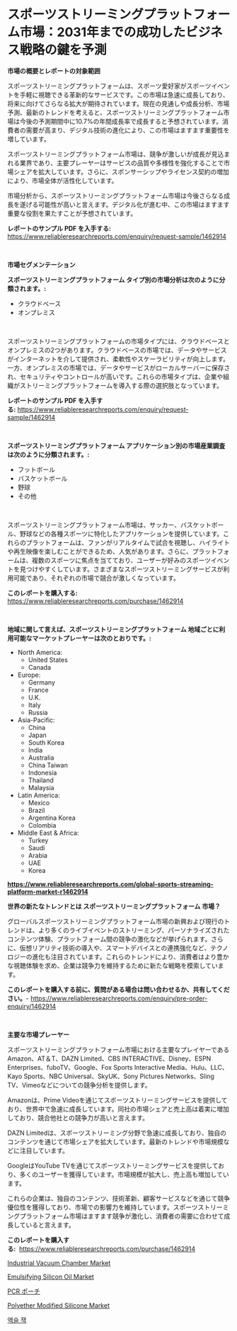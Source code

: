 <p><h1>スポーツストリーミングプラットフォーム市場：2031年までの成功したビジネス戦略の鍵を予測</h1></p><p><strong>市場の概要とレポートの対象範囲</strong></p>
<p><p>スポーツストリーミングプラットフォームは、スポーツ愛好家がスポーツイベントを手軽に視聴できる革新的なサービスです。この市場は急速に成長しており、将来に向けてさらなる拡大が期待されています。現在の見通しや成長分析、市場予測、最新のトレンドを考えると、スポーツストリーミングプラットフォーム市場は今後の予測期間中に10.7%の年間成長率で成長すると予想されています。消費者の需要が高まり、デジタル技術の進化により、この市場はますます重要性を増しています。</p><p>スポーツストリーミングプラットフォーム市場は、競争が激しいが成長が見込まれる業界であり、主要プレーヤーはサービスの品質や多様性を強化することで市場シェアを拡大しています。さらに、スポンサーシップやライセンス契約の増加により、市場全体が活性化しています。</p><p>市場分析から、スポーツストリーミングプラットフォーム市場は今後さらなる成長を遂げる可能性が高いと言えます。デジタル化が進む中、この市場はますます重要な役割を果たすことが予想されています。</p></p>
<p><strong>レポートのサンプル PDF を入手する:</strong> <a href="https://www.reliableresearchreports.com/enquiry/request-sample/1462914">https://www.reliableresearchreports.com/enquiry/request-sample/1462914</a></p>
<p>&nbsp;</p>
<p><strong>市場セグメンテーション</strong></p>
<p><strong>スポーツストリーミングプラットフォーム タイプ別の市場分析は次のように分類されます。:</strong></p>
<p><ul><li>クラウドベース</li><li>オンプレミス</li></ul></p>
<p>&nbsp;</p>
<p><p>スポーツストリーミングプラットフォームの市場タイプには、クラウドベースとオンプレミスの2つがあります。クラウドベースの市場では、データやサービスがインターネットを介して提供され、柔軟性やスケーラビリティが向上します。一方、オンプレミスの市場では、データやサービスがローカルサーバーに保存され、セキュリティやコントロールが高いです。これらの市場タイプは、企業や組織がストリーミングプラットフォームを導入する際の選択肢となっています。</p></p>
<p><strong>レポートのサンプル PDF を入手する:</strong>&nbsp;<a href="https://www.reliableresearchreports.com/enquiry/request-sample/1462914">https://www.reliableresearchreports.com/enquiry/request-sample/1462914</a></p>
<p>&nbsp;</p>
<p><strong> スポーツストリーミングプラットフォーム アプリケーション別の市場産業調査は次のように分類されます。:</strong></p>
<p><ul><li>フットボール</li><li>バスケットボール</li><li>野球</li><li>その他</li></ul></p>
<p>&nbsp;</p>
<p><p>スポーツストリーミングプラットフォーム市場は、サッカー、バスケットボール、野球などの各種スポーツに特化したアプリケーションを提供しています。これらのプラットフォームは、ファンがリアルタイムで試合を視聴し、ハイライトや再生映像を楽しむことができるため、人気があります。さらに、プラットフォームは、複数のスポーツに焦点を当てており、ユーザーが好みのスポーツイベントを見つけやすくしています。さまざまなスポーツストリーミングサービスが利用可能であり、それぞれの市場で競合が激しくなっています。</p></p>
<p><strong>このレポートを購入する:</strong>&nbsp; <a href="https://www.reliableresearchreports.com/purchase/1462914">https://www.reliableresearchreports.com/purchase/1462914</a></p>
<p>&nbsp;</p>
<p><strong>地域に関して言えば、スポーツストリーミングプラットフォーム 地域ごとに利用可能なマーケットプレーヤーは次のとおりです。:</strong></p>
<p><ul>
    <li>
        North America:
        <ul>
            <li>United States</li>
            <li>Canada</li>
        </ul>
    </li>
    <li>
        Europe:
        <ul>
            <li>Germany</li>
            <li>France</li>
            <li>U.K.</li>
            <li>Italy</li>
            <li>Russia</li>
        </ul>
    </li>
    <li>
        Asia-Pacific:
        <ul>
            <li>China</li>
            <li>Japan</li>
            <li>South Korea</li>
            <li>India</li>
            <li>Australia</li>
            <li>China Taiwan</li>
            <li>Indonesia</li>
            <li>Thailand</li>
            <li>Malaysia</li>
        </ul>
    </li>
    <li>
        Latin America:
        <ul>
            <li>Mexico</li>
            <li>Brazil</li>
            <li>Argentina Korea</li>
            <li>Colombia</li>
        </ul>
    </li>
    <li>
        Middle East & Africa:
        <ul>
            <li>Turkey</li>
            <li>Saudi</li>
            <li>Arabia</li>
            <li>UAE</li>
            <li>Korea</li>
        </ul>
    </li>
    </ul></p>
<p><strong><a href="https://www.reliableresearchreports.com/global-sports-streaming-platform-market-r1462914">https://www.reliableresearchreports.com/global-sports-streaming-platform-market-r1462914</a></strong>&nbsp;</p>
<p><strong>世界の新たなトレンドとは スポーツストリーミングプラットフォーム 市場？</strong></p>
<p><p>グローバルスポーツストリーミングプラットフォーム市場の新興および現行のトレンドは、より多くのライブイベントのストリーミング、パーソナライズされたコンテンツ体験、プラットフォーム間の競争の激化などが挙げられます。さらに、仮想リアリティ技術の導入や、スマートデバイスとの連携強化など、テクノロジーの進化も注目されています。これらのトレンドにより、消費者はより豊かな視聴体験を求め、企業は競争力を維持するために新たな戦略を模索しています。</p></p>
<p><strong>このレポートを購入する前に、質問がある場合は問い合わせるか、共有してください。</strong>- <a href="https://www.reliableresearchreports.com/enquiry/pre-order-enquiry/1462914">https://www.reliableresearchreports.com/enquiry/pre-order-enquiry/1462914</a></p>
<p>&nbsp;</p>
<p><strong>主要な市場プレーヤー</strong></p>
<p><p>スポーツストリーミングプラットフォーム市場における主要なプレイヤーであるAmazon、AT＆T、DAZN Limited、CBS INTERACTIVE、Disney、ESPN Enterprises、fuboTV、Google、Fox Sports Interactive Media、Hulu、LLC、Kayo Sports、NBC Universal、SkyUK、Sony Pictures Networks、Sling TV、Vimeoなどについての競争分析を提供します。</p><p>Amazonは、Prime Videoを通じてスポーツストリーミングサービスを提供しており、世界中で急速に成長しています。同社の市場シェアと売上高は着実に増加しており、競合他社との競争力が高いと言えます。</p><p>DAZN Limitedは、スポーツストリーミング分野で急速に成長しており、独自のコンテンツを通じて市場シェアを拡大しています。最新のトレンドや市場規模などに注目しています。</p><p>GoogleはYouTube TVを通じてスポーツストリーミングサービスを提供しており、多くのユーザーを獲得しています。市場規模が拡大し、売上高も増加しています。</p><p>これらの企業は、独自のコンテンツ、技術革新、顧客サービスなどを通じて競争優位性を獲得しており、市場での影響力を維持しています。スポーツストリーミングプラットフォーム市場はますます競争が激化し、消費者の需要に合わせて成長していると言えます。</p></p>
<p><strong>このレポートを購入する:</strong>&nbsp;&nbsp;<a href="https://www.reliableresearchreports.com/purchase/1462914">https://www.reliableresearchreports.com/purchase/1462914</a></p>
<p><p><a href="https://github.com/johnbach50/Market-Research-Report-List-2/blob/main/industrial-vacuum-chamber-market.md">Industrial Vacuum Chamber Market</a></p><p><a href="https://issuu.com/reportprime-2/docs/emulsifying-silicon-oil-market-size-2030.pptx">Emulsifying Silicon Oil Market</a></p><p><a href="https://github.com/oqxogxyvqe90775/Market-Research-Report-List-1/blob/main/121022830636.md">PCR ポーチ</a></p><p><a href="https://issuu.com/reportprime-2/docs/polyether-modified-silicone-market-size-2030.pptx">Polyether Modified Silicone Market</a></p><p><a href="https://github.com/Maeennan456456/Market-Research-Report-List-1/blob/main/267999628056.md">액슬 잭</a></p></p>